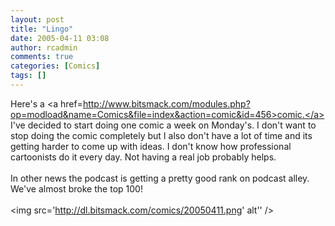 ```yaml
---
layout: post
title: "Lingo"
date: 2005-04-11 03:08
author: rcadmin
comments: true
categories: [Comics]
tags: []
---
```

Here's a <a href=http://www.bitsmack.com/modules.php?op=modload&name=Comics&file=index&action=comic&id=456>comic.</a> I've decided to start doing one comic a week on Monday's. I don't want to stop doing the comic completely but I also don't have a lot of time and its getting harder to come up with ideas. I don't know how professional cartoonists do it every day. Not having a real job probably helps. <br />
<br />
In other news the podcast is getting a pretty good rank on podcast alley. We've almost broke the top 100!<Br><br><!--more--><img src='http://dl.bitsmack.com/comics/20050411.png' alt'' />
